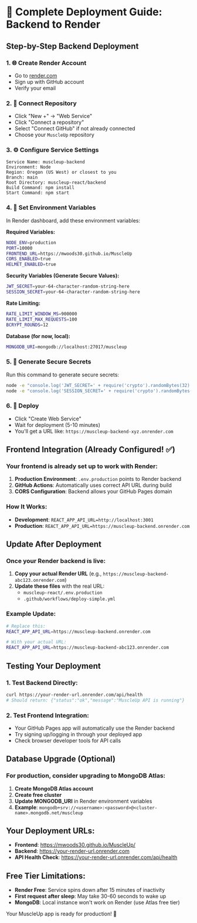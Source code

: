 # 🚀 Complete Deployment Guide: Backend to Render

## Step-by-Step Backend Deployment

### 1. 🌐 Create Render Account
- Go to [render.com](https://render.com)
- Sign up with GitHub account
- Verify your email

### 2. 🔗 Connect Repository
- Click "New +" → "Web Service"
- Click "Connect a repository"
- Select "Connect GitHub" if not already connected
- Choose your `MuscleUp` repository

### 3. ⚙️ Configure Service Settings
```
Service Name: muscleup-backend
Environment: Node
Region: Oregon (US West) or closest to you
Branch: main
Root Directory: muscleup-react/backend
Build Command: npm install
Start Command: npm start
```

### 4. 🔐 Set Environment Variables
In Render dashboard, add these environment variables:

**Required Variables:**
```bash
NODE_ENV=production
PORT=10000
FRONTEND_URL=https://mwoods30.github.io/MuscleUp
CORS_ENABLED=true
HELMET_ENABLED=true
```

**Security Variables (Generate Secure Values):**
```bash
JWT_SECRET=your-64-character-random-string-here
SESSION_SECRET=your-64-character-random-string-here
```

**Rate Limiting:**
```bash
RATE_LIMIT_WINDOW_MS=900000
RATE_LIMIT_MAX_REQUESTS=100
BCRYPT_ROUNDS=12
```

**Database (for now, local):**
```bash
MONGODB_URI=mongodb://localhost:27017/muscleup
```

### 5. 🔑 Generate Secure Secrets
Run this command to generate secure secrets:
```bash
node -e "console.log('JWT_SECRET=' + require('crypto').randomBytes(32).toString('hex'))"
node -e "console.log('SESSION_SECRET=' + require('crypto').randomBytes(32).toString('hex'))"
```

### 6. 🚀 Deploy
- Click "Create Web Service"
- Wait for deployment (5-10 minutes)
- You'll get a URL like: `https://muscleup-backend-xyz.onrender.com`

## Frontend Integration (Already Configured! ✅)

### Your frontend is already set up to work with Render:

1. **Production Environment**: `.env.production` points to Render backend
2. **GitHub Actions**: Automatically uses correct API URL during build
3. **CORS Configuration**: Backend allows your GitHub Pages domain

### How It Works:
- **Development**: `REACT_APP_API_URL=http://localhost:3001`
- **Production**: `REACT_APP_API_URL=https://muscleup-backend.onrender.com`

## Update After Deployment

### Once your Render backend is live:
1. **Copy your actual Render URL** (e.g., `https://muscleup-backend-abc123.onrender.com`)
2. **Update these files** with the real URL:
   - `muscleup-react/.env.production`
   - `.github/workflows/deploy-simple.yml`

### Example Update:
```bash
# Replace this:
REACT_APP_API_URL=https://muscleup-backend.onrender.com

# With your actual URL:
REACT_APP_API_URL=https://muscleup-backend-abc123.onrender.com
```

## Testing Your Deployment

### 1. Test Backend Directly:
```bash
curl https://your-render-url.onrender.com/api/health
# Should return: {"status":"ok","message":"MuscleUp API is running"}
```

### 2. Test Frontend Integration:
- Your GitHub Pages app will automatically use the Render backend
- Try signing up/logging in through your deployed app
- Check browser developer tools for API calls

## Database Upgrade (Optional)

### For production, consider upgrading to MongoDB Atlas:
1. **Create MongoDB Atlas account**
2. **Create free cluster**
3. **Update MONGODB_URI** in Render environment variables
4. **Example**: `mongodb+srv://<username>:<password>@<cluster-name>.mongodb.net/muscleup`

## Your Deployment URLs:
- **Frontend**: https://mwoods30.github.io/MuscleUp/
- **Backend**: https://your-render-url.onrender.com
- **API Health Check**: https://your-render-url.onrender.com/api/health

## Free Tier Limitations:
- **Render Free**: Service spins down after 15 minutes of inactivity
- **First request after sleep**: May take 30-60 seconds to wake up
- **MongoDB**: Local instance won't work on Render (use Atlas free tier)

Your MuscleUp app is ready for production! 🎉
